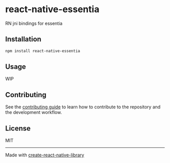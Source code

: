 # react-native-essentia

RN jni bindings for essentia

## Installation

```sh
npm install react-native-essentia
```

## Usage

WIP


## Contributing

See the [contributing guide](CONTRIBUTING.md) to learn how to contribute to the repository and the development workflow.

## License

MIT

---

Made with [create-react-native-library](https://github.com/callstack/react-native-builder-bob)
